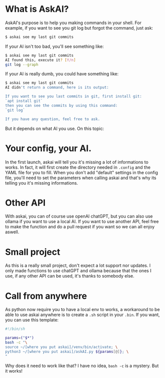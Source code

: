 # What is AskAI?
AskAI's purpose is to help you making commands in your shell.
For example, if you want to see you git log but forgot the command, just ask:
```sh
$ askai see my last git commits
```
If your AI isn't too bad, you'll see something like:
```sh
$ askai see my last git commits
AI found this, execute it? [Y/n]
git log --graph
```
If your AI is really dumb, you could have something like:
```sh
$ askai see my last git commits
AI didn't return a command, here is its output:

If you want to see you last commits in git, first install git:
`apt install git`
then you can see the commits by using this command:
`git log`

If you have any question, feel free to ask.
```
But it depends on what AI you use. On this topic:

# Your config, your AI.
In the first launch, askai will tell you it's missing a lot of informations to works.
In fact, it will first create the directory needed in `.config` and the YAML file for you to fill. When you don't add "default" settings in the config file, you'll need to set the parameters when calling askai and that's why its telling you it's missing informations.

# Other API
With askai, you can of course use openAI chatGPT, but you can also use ollama if you want to use a local AI.
If you want to use another API, feel free to make the function and do a pull request if you want so we can all enjoy aswell.

# Small project
As this is a really small project, don't expect a lot support nor updates. I only made functions to use chatGPT and ollama because that the ones I use, if any other API can be used, it's thanks to somebody else.

# Call from anywhere
As python now require you to have a local env to works, a workaround to be able to use askai anywhere is to create a `.sh` script in your `.bin`. If you want, you can use this template:
```sh
#!/bin/sh

params=("$*")
bash -c "\
source ~/[where you put askai]/venv/bin/activate; \
python3 ~/[where you put askai]/askAI.py ${params[@]}; \
"
```
Why does it need to work like that? I have no idea, `bash -c` is a mystery. But it works!
